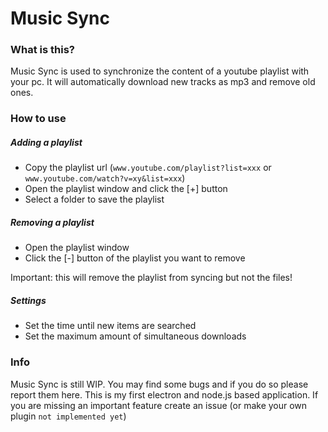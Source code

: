 # Music Sync
### What is this?
Music Sync is used to synchronize the content of a youtube playlist with your pc.
It will automatically download new tracks as mp3 and remove old ones.

### How to use
##### Adding a playlist
- Copy the playlist url (`www.youtube.com/playlist?list=xxx` or `www.youtube.com/watch?v=xy&list=xxx`)
- Open the playlist window and click the [+] button
- Select a folder to save the playlist


##### Removing a playlist
- Open the playlist window
- Click the [-] button of the playlist you want to remove

Important: this will remove the playlist from syncing but not the files!

##### Settings
- Set the time until new items are searched
- Set the maximum amount of simultaneous downloads

### Info
Music Sync is still WIP. You may find some bugs and if you do so please report them here.
This is my first electron and node.js based application.
If you are missing an important feature create an issue (or make your own plugin `not implemented yet`) 
